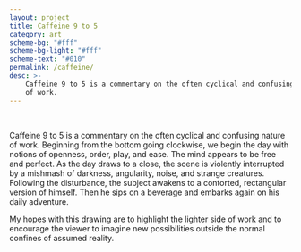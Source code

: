 ```yaml
---
layout: project
title: Caffeine 9 to 5
category: art
scheme-bg: "#fff"
scheme-bg-light: "#fff"
scheme-text: "#010"
permalink: /caffeine/
desc: >-
    Caffeine 9 to 5 is a commentary on the often cyclical and confusing nature
    of work.
---
```


<object style="width:100%" data="/assets/svg/9to5.svg" type="image/svg+xml" alt="9 to 5"></object>

<br>

Caffeine 9 to 5 is a commentary on the often cyclical and confusing nature of
work. Beginning from the bottom going clockwise, we begin the day with notions
of openness, order, play, and ease. The mind appears to be free and perfect. As
the day draws to a close, the scene is violently interrupted by a mishmash of
darkness, angularity, noise, and strange creatures. Following the disturbance,
the subject awakens to a contorted, rectangular version of himself. Then he sips
on a beverage and embarks again on his daily adventure.

My hopes with this drawing are to highlight the lighter side of work and to
encourage the viewer to imagine new possibilities outside the normal confines of
assumed reality.

